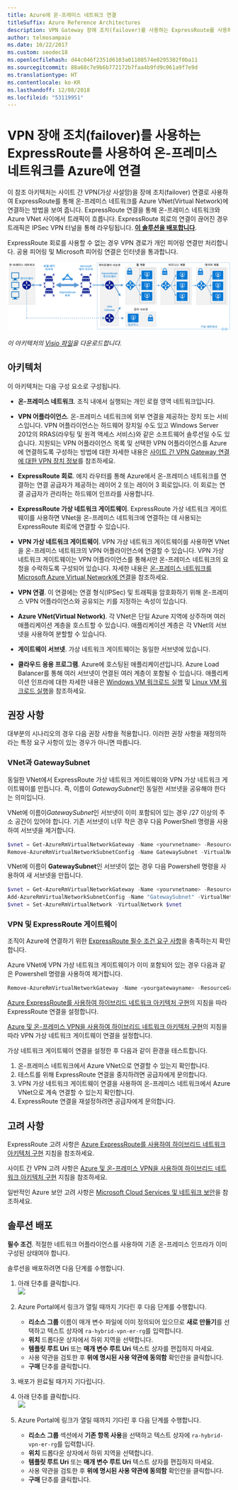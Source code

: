 ```yaml
---
title: Azure에 온-프레미스 네트워크 연결
titleSuffix: Azure Reference Architectures
description: VPN Gateway 장애 조치(failover)를 사용하는 ExpressRoute를 사용하여 연결된 Azure 가상 네트워크 및 온-프레미스 네트워크를 포함하는 고가용성의 보안 사이트 간 네트워크 아키텍처를 구축합니다.
author: telmosampaio
ms.date: 10/22/2017
ms.custom: seodec18
ms.openlocfilehash: d44c046f2351d6103a01108574e0295302f0ba11
ms.sourcegitcommit: 88a68c7e9b6b772172b7faa4b9fd9c061a9f7e9d
ms.translationtype: HT
ms.contentlocale: ko-KR
ms.lasthandoff: 12/08/2018
ms.locfileid: "53119951"
---
```

# <a name="connect-an-on-premises-network-to-azure-using-expressroute-with-vpn-failover"></a>VPN 장애 조치(failover)를 사용하는 ExpressRoute를 사용하여 온-프레미스 네트워크를 Azure에 연결

이 참조 아키텍처는 사이트 간 VPN(가상 사설망)을 장애 조치(failover) 연결로 사용하여 ExpressRoute를 통해 온-프레미스 네트워크를 Azure VNet(Virtual Network)에 연결하는 방법을 보여 줍니다. ExpressRoute 연결을 통해 온-프레미스 네트워크와 Azure VNet 사이에서 트래픽이 흐릅니다. ExpressRoute 회로의 연결이 끊어진 경우 트래픽은 IPSec VPN 터널을 통해 라우팅됩니다. [**이 솔루션을 배포합니다**](#deploy-the-solution).

ExpressRoute 회로를 사용할 수 없는 경우 VPN 경로가 개인 피어링 연결만 처리합니다. 공용 피어링 및 Microsoft 피어링 연결은 인터넷을 통과합니다.

![ExpressRoute 및 VPN Gateway를 사용하는 고가용성 하이브리드 네트워크 아키텍처를 위한 참조 아키텍처](./images/expressroute-vpn-failover.png)

*이 아키텍처의 [Visio 파일][visio-download]을 다운로드합니다.*

## <a name="architecture"></a>아키텍처

이 아키텍처는 다음 구성 요소로 구성됩니다.

- **온-프레미스 네트워크**. 조직 내에서 실행되는 개인 로컬 영역 네트워크입니다.

- **VPN 어플라이언스**. 온-프레미스 네트워크에 외부 연결을 제공하는 장치 또는 서비스입니다. VPN 어플라이언스는 하드웨어 장치일 수도 있고 Windows Server 2012의 RRAS(라우팅 및 원격 액세스 서비스)와 같은 소프트웨어 솔루션일 수도 있습니다. 지원되는 VPN 어플라이언스 목록 및 선택한 VPN 어플라이언스를 Azure에 연결하도록 구성하는 방법에 대한 자세한 내용은 [사이트 간 VPN Gateway 연결에 대한 VPN 장치 정보][vpn-appliance]를 참조하세요.

- **ExpressRoute 회로**. 에지 라우터를 통해 Azure에서 온-프레미스 네트워크를 연결하는 연결 공급자가 제공하는 레이어 2 또는 레이어 3 회로입니다. 이 회로는 연결 공급자가 관리하는 하드웨어 인프라를 사용합니다.

- **ExpressRoute 가상 네트워크 게이트웨이**. ExpressRoute 가상 네트워크 게이트웨이를 사용하면 VNet을 온-프레미스 네트워크에 연결하는 데 사용되는 ExpressRoute 회로에 연결할 수 있습니다.

- **VPN 가상 네트워크 게이트웨이**. VPN 가상 네트워크 게이트웨이를 사용하면 VNet을 온-프레미스 네트워크의 VPN 어플라이언스에 연결할 수 있습니다. VPN 가상 네트워크 게이트웨이는 VPN 어플라이언스를 통해서만 온-프레미스 네트워크의 요청을 수락하도록 구성되어 있습니다. 자세한 내용은 [온-프레미스 네트워크를 Microsoft Azure Virtual Network에 연결][connect-to-an-Azure-vnet]을 참조하세요.

- **VPN 연결**. 이 연결에는 연결 형식(IPSec) 및 트래픽을 암호화하기 위해 온-프레미스 VPN 어플라이언스와 공유되는 키를 지정하는 속성이 있습니다.

- **Azure VNet(Virtual Network)**. 각 VNet은 단일 Azure 지역에 상주하며 여러 애플리케이션 계층을 호스트할 수 있습니다. 애플리케이션 계층은 각 VNet의 서브넷을 사용하여 분할할 수 있습니다.

- **게이트웨이 서브넷**. 가상 네트워크 게이트웨이는 동일한 서브넷에 있습니다.

- **클라우드 응용 프로그램**. Azure에 호스팅된 애플리케이션입니다. Azure Load Balancer를 통해 여러 서브넷이 연결된 여러 계층이 포함될 수 있습니다. 애플리케이션 인프라에 대한 자세한 내용은 [Windows VM 워크로드 실행][windows-vm-ra] 및 [Linux VM 워크로드 실행][linux-vm-ra]을 참조하세요.

## <a name="recommendations"></a>권장 사항

대부분의 시나리오의 경우 다음 권장 사항을 적용합니다. 이러한 권장 사항을 재정의하라는 특정 요구 사항이 있는 경우가 아니면 따릅니다.

### <a name="vnet-and-gatewaysubnet"></a>VNet과 GatewaySubnet

동일한 VNet에서 ExpressRoute 가상 네트워크 게이트웨이와 VPN 가상 네트워크 게이트웨이를 만듭니다. 즉, 이름이 *GatewaySubnet*인 동일한 서브넷을 공유해야 한다는 의미입니다.

VNet에 이름이*GatewaySubnet*인 서브넷이 이미 포함되어 있는 경우 /27 이상의 주소 공간이 있어야 합니다. 기존 서브넷이 너무 작은 경우 다음 PowerShell 명령을 사용하여 서브넷을 제거합니다.

```powershell
$vnet = Get-AzureRmVirtualNetworkGateway -Name <yourvnetname> -ResourceGroupName <yourresourcegroup>
Remove-AzureRmVirtualNetworkSubnetConfig -Name GatewaySubnet -VirtualNetwork $vnet
```

VNet에 이름이 **GatewaySubnet**인 서브넷이 없는 경우 다음 Powershell 명령을 사용하여 새 서브넷을 만듭니다.

```powershell
$vnet = Get-AzureRmVirtualNetworkGateway -Name <yourvnetname> -ResourceGroupName <yourresourcegroup>
Add-AzureRmVirtualNetworkSubnetConfig -Name "GatewaySubnet" -VirtualNetwork $vnet -AddressPrefix "10.200.255.224/27"
$vnet = Set-AzureRmVirtualNetwork -VirtualNetwork $vnet
```

### <a name="vpn-and-expressroute-gateways"></a>VPN 및 ExpressRoute 게이트웨이

조직이 Azure에 연결하기 위한 [ExpressRoute 필수 조건 요구 사항][expressroute-prereq]을 충족하는지 확인합니다.

Azure VNet에 VPN 가상 네트워크 게이트웨이가 이미 포함되어 있는 경우 다음과 같은 Powershell 명령을 사용하여 제거합니다.

```powershell
Remove-AzureRmVirtualNetworkGateway -Name <yourgatewayname> -ResourceGroupName <yourresourcegroup>
```

[Azure ExpressRoute를 사용하여 하이브리드 네트워크 아키텍처 구현][implementing-expressroute]의 지침을 따라 ExpressRoute 연결을 설정합니다.

[Azure 및 온-프레미스 VPN을 사용하여 하이브리드 네트워크 아키텍처 구현][implementing-vpn]의 지침을 따라 VPN 가상 네트워크 게이트웨이 연결을 설정합니다.

가상 네트워크 게이트웨이 연결을 설정한 후 다음과 같이 환경을 테스트합니다.

1. 온-프레미스 네트워크에서 Azure VNet으로 연결할 수 있는지 확인합니다.
2. 테스트를 위해 ExpressRoute 연결을 중지하려면 공급자에게 문의합니다.
3. VPN 가상 네트워크 게이트웨이 연결을 사용하여 온-프레미스 네트워크에서 Azure VNet으로 계속 연결할 수 있는지 확인합니다.
4. ExpressRoute 연결을 재설정하려면 공급자에게 문의합니다.

## <a name="considerations"></a>고려 사항

ExpressRoute 고려 사항은 [Azure ExpressRoute를 사용하여 하이브리드 네트워크 아키텍처 구현][guidance-expressroute] 지침을 참조하세요.

사이트 간 VPN 고려 사항은 [Azure 및 온-프레미스 VPN을 사용하여 하이브리드 네트워크 아키텍처 구현][guidance-vpn] 지침을 참조하세요.

일반적인 Azure 보안 고려 사항은 [Microsoft Cloud Services 및 네트워크 보안][best-practices-security]을 참조하세요.

## <a name="deploy-the-solution"></a>솔루션 배포

**필수 조건**. 적절한 네트워크 어플라이언스를 사용하여 기존 온-프레미스 인프라가 이미 구성된 상태여야 합니다.

솔루션을 배포하려면 다음 단계를 수행합니다.

<!-- markdownlint-disable MD033 -->

1. 아래 단추를 클릭합니다.<br><a href="https://portal.azure.com/#create/Microsoft.Template/uri/https%3A%2F%2Fraw.githubusercontent.com%2Fmspnp%2Freference-architectures%2Fmaster%2Fhybrid-networking%2Fexpressroute-vpn-failover%2Fazuredeploy.json" target="_blank"><img src="https://azuredeploy.net/deploybutton.png"/></a>

2. Azure Portal에서 링크가 열릴 때까지 기다린 후 다음 단계를 수행합니다.
   - **리소스 그룹** 이름이 매개 변수 파일에 이미 정의되어 있으므로 **새로 만들기**를 선택하고 텍스트 상자에 `ra-hybrid-vpn-er-rg`를 입력합니다.
   - **위치** 드롭다운 상자에서 하위 지역을 선택합니다.
   - **템플릿 루트 Uri** 또는 **매개 변수 루트 Uri** 텍스트 상자를 편집하지 마세요.
   - 사용 약관을 검토한 후 **위에 명시된 사용 약관에 동의함** 확인란을 클릭합니다.
   - **구매** 단추를 클릭합니다.

3. 배포가 완료될 때가지 기다립니다.

4. 아래 단추를 클릭합니다.<br><a href="https://portal.azure.com/#create/Microsoft.Template/uri/https%3A%2F%2Fraw.githubusercontent.com%2Fmspnp%2Freference-architectures%2Fmaster%2Fhybrid-networking%2Fexpressroute-vpn-failover%2Fazuredeploy-expressRouteCircuit.json" target="_blank"><img src="https://azuredeploy.net/deploybutton.png"/></a>

5. Azure Portal에 링크가 열릴 때까지 기다린 후 다음 단계를 수행합니다.
   - **리소스 그룹** 섹션에서 **기존 항목 사용**을 선택하고 텍스트 상자에 `ra-hybrid-vpn-er-rg`를 입력합니다.
   - **위치** 드롭다운 상자에서 하위 지역을 선택합니다.
   - **템플릿 루트 Uri** 또는 **매개 변수 루트 Uri** 텍스트 상자를 편집하지 마세요.
   - 사용 약관을 검토한 후 **위에 명시된 사용 약관에 동의함** 확인란을 클릭합니다.
   - **구매** 단추를 클릭합니다.

<!-- markdownlint-enable MD033 -->

<!-- links -->

[windows-vm-ra]: ../virtual-machines-windows/index.md
[linux-vm-ra]: ../virtual-machines-linux/index.md
[resource-manager-overview]: /azure/azure-resource-manager/resource-group-overview
[vpn-appliance]: /azure/vpn-gateway/vpn-gateway-about-vpn-devices
[azure-vpn-gateway]: /azure/vpn-gateway/vpn-gateway-about-vpngateways
[connect-to-an-Azure-vnet]: https://technet.microsoft.com/library/dn786406.aspx
[expressroute-prereq]: /azure/expressroute/expressroute-prerequisites
[implementing-expressroute]: ./expressroute.md
[implementing-vpn]: ./vpn.md
[guidance-expressroute]: ./expressroute.md
[guidance-vpn]: ./vpn.md
[best-practices-security]: /azure/best-practices-network-security
[visio-download]: https://archcenter.blob.core.windows.net/cdn/hybrid-network-architectures.vsdx
